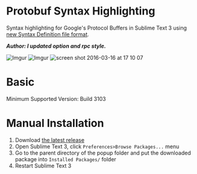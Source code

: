 Protobuf Syntax Highlighting
============================

Syntax highlighting for Google's Protocol Buffers in Sublime Text 3 using [new Syntax Definition file format](https://www.sublimetext.com/docs/3/syntax.html).

***Author: I updated option and rpc style.***

![Imgur](https://i.imgur.com/1CLqABC.png)
![Imgur](https://i.imgur.com/nBle7vT.png)
![screen shot 2016-03-16 at 17 10 07](https://i.imgur.com/3LuazOm.png)

Basic
=====

Minimum Supported Version: Build 3103

Manual Installation
===================

1. Download [the latest release](https://github.com/kcorlidy/protobuf-syntax-highlighting/releases)
2. Open Sublime Text 3, click `Preferences>Browse Packages...` menu
3. Go to the parent directory of the popup folder and put the downloaded package into `Installed Packages/` folder
4. Restart Sublime Text 3
